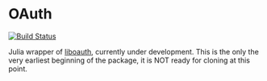 # OAuth

[![Build Status](https://travis-ci.org/randyzwitch/OAuth.jl.svg?branch=master)](https://travis-ci.org/randyzwitch/OAuth.jl)

Julia wrapper of [liboauth](http://liboauth.sourceforge.net/), currently under development. This is the only the very earliest beginning of the package, it is NOT ready for cloning at this point.
